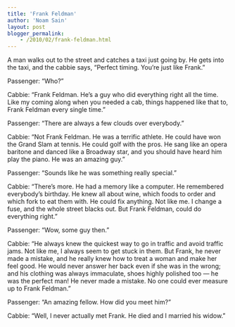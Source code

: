 ```yaml
---
title: 'Frank Feldman'
author: 'Noam Sain'
layout: post
blogger_permalink:
    - /2010/02/frank-feldman.html
---
```


A man walks out to the street and catches a taxi just going by. He gets into the taxi, and the cabbie says, “Perfect timing. You’re just like Frank.”  
  
Passenger: “Who?”

Cabbie: “Frank Feldman. He’s a guy who did everything right all the time. Like my coming along when you needed a cab, things happened like that to, Frank Feldman every single time.”

Passenger: “There are always a few clouds over everybody.”

Cabbie: “Not Frank Feldman. He was a terrific athlete. He could have won the Grand Slam at tennis. He could golf with the pros. He sang like an opera baritone and danced like a Broadway star, and you should have heard him play the piano. He was an amazing guy.”

Passenger: “Sounds like he was something really special.”

Cabbie: “There’s more. He had a memory like a computer. He remembered everybody’s birthday. He knew all about wine, which foods to order and which fork to eat them with. He could fix anything. Not like me. I change a fuse, and the whole street blacks out. But Frank Feldman, could do everything right.”

Passenger: “Wow, some guy then.”

Cabbie: “He always knew the quickest way to go in traffic and avoid traffic jams. Not like me, I always seem to get stuck in them. But Frank, he never made a mistake, and he really knew how to treat a woman and make her feel good. He would never answer her back even if she was in the wrong; and his clothing was always immaculate, shoes highly polished too — he was the perfect man! He never made a mistake. No one could ever measure up to Frank Feldman.”

Passenger: “An amazing fellow. How did you meet him?”

Cabbie: “Well, I never actually met Frank. He died and I married his widow.”